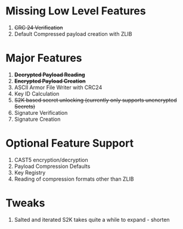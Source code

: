 # Missing Low Level Features

1. ~~CRC 24 Verification~~
2. Default Compressed payload creation with ZLIB

# Major Features

1. ~~**Decrypted Payload Reading**~~
2. ~~**Encrypted Payload Creation**~~
3. ASCII Armor File Writer with CRC24
4. Key ID Calculation
5. ~~S2K based secret unlocking (currently only supports unencrypted Secrets)~~
6. Signature Verification
7. Signature Creation

# Optional Feature Support

1. CAST5 encryption/decryption
2. Payload Compression Defaults
3. Key Registry
4. Reading of compression formats other than ZLIB

# Tweaks
1. Salted and iterated S2K takes quite a while to expand - shorten